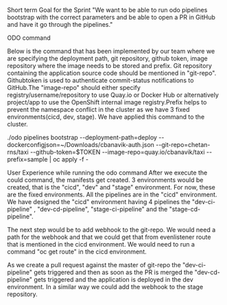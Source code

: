 Short term Goal for the Sprint
"We want to be able to run odo pipelines bootstrap with the correct parameters and be able to open a PR in GitHub and have it go through the pipelines."
 

 ODO command 

Below is the command that has been implemented by our team where we are specifying the deployment path, git repository, github token, image repository where the image needs to be stored and prefix. Git repository containing the application source code should be mentioned in "git-repo". Githubtoken is used to authenticate commit-status notifications to GitHub.The "image-repo" should either specify registry/username/repository to use Quay.io or Docker Hub or alternatively project/app to use the OpenShift internal image registry.Prefix helps to prevent the namespace conflict in the cluster as we have 3 fixed environments(cicd, dev, stage). We have applied this command to the cluster.

 ./odo pipelines bootstrap --deployment-path=deploy --dockerconfigjson=~/Downloads/cbanavik-auth.json --git-repo=chetan-rns/taxi --github-token=$TOKEN --image-repo=quay.io/cbanavik/taxi --prefix=sample | oc apply -f -

User Experience while running the odo command
After we execute the could command, the manifests get created. 3 environments would be created, that is the "cicd", "dev" and "stage" environment. For now, these are the fixed environments. All the pipelines are in the "cicd" environment. We have designed the "cicd" environment having 4 pipelines the "dev-ci-pipeline" , "dev-cd-pipeline", "stage-ci-pipeline" and the "stage-cd-pipeline".

The next step would be to add webhook to the git-repo. We would need a path for the webhook and that we could get that from evenlistener route that is mentioned in the cicd environment. We would need to run a command "oc get route" in the cicd environment.
 



As we create a pull request against the master of git-repo the "dev-ci-pipeline" gets triggered and then as soon as the PR is merged the "dev-cd-pipeline" gets triggered and the application is deployed in the dev environment.
In a similar way we could add the webhook to the stage repository.
